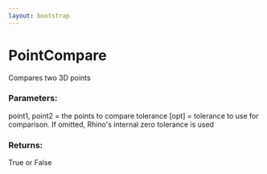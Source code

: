```yaml
---
layout: bootstrap
---
```


# PointCompare

Compares two 3D points
          

### Parameters:

point1, point2 = the points to compare
tolerance [opt] = tolerance to use for comparison. If omitted,
  Rhino's internal zero tolerance is used
        

### Returns:


True or False
        



